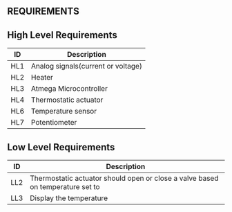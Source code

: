 ## REQUIREMENTS

## High Level Requirements

|ID| Description
|--|--|
| HL1 | Analog signals(current or voltage)
| HL2 | Heater
| HL3 | Atmega Microcontroller
| HL4 | Thermostatic actuator
| HL6 | Temperature sensor  
| HL7 | Potentiometer  


## Low Level Requirements
 
|ID| Description
|--|--|
| LL2 | Thermostatic actuator should open or close a valve based on temperature set to
| LL3 | Display the temperature
